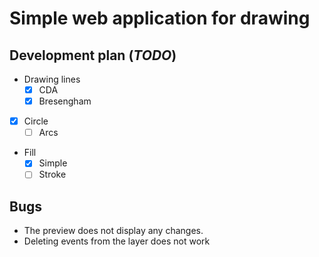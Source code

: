 # Simple web application for drawing

## Development plan (*TODO*)

- Drawing lines
  - [x] CDA
  - [x] Bresengham
- [x] Circle
  - [ ] Arcs
- Fill
  - [x] Simple
  - [ ] Stroke

## Bugs

- The preview does not display any changes.
- Deleting events from the layer does not work
